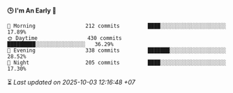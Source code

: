 <!--START_SECTION:readme-stats-->
**🕒 I'm An Early 🐤**

```text
🌅 Morning                212 commits         ████░░░░░░░░░░░░░░░░░░░░░   17.89%
🌞 Daytime                430 commits         █████████░░░░░░░░░░░░░░░░   36.29%
🌆 Evening                338 commits         ███████░░░░░░░░░░░░░░░░░░   28.52%
🌙 Night                  205 commits         ████░░░░░░░░░░░░░░░░░░░░░   17.30%
```



⏳ *Last updated on 2025-10-03 12:16:48 +07*
<!--END_SECTION:readme-stats-->
